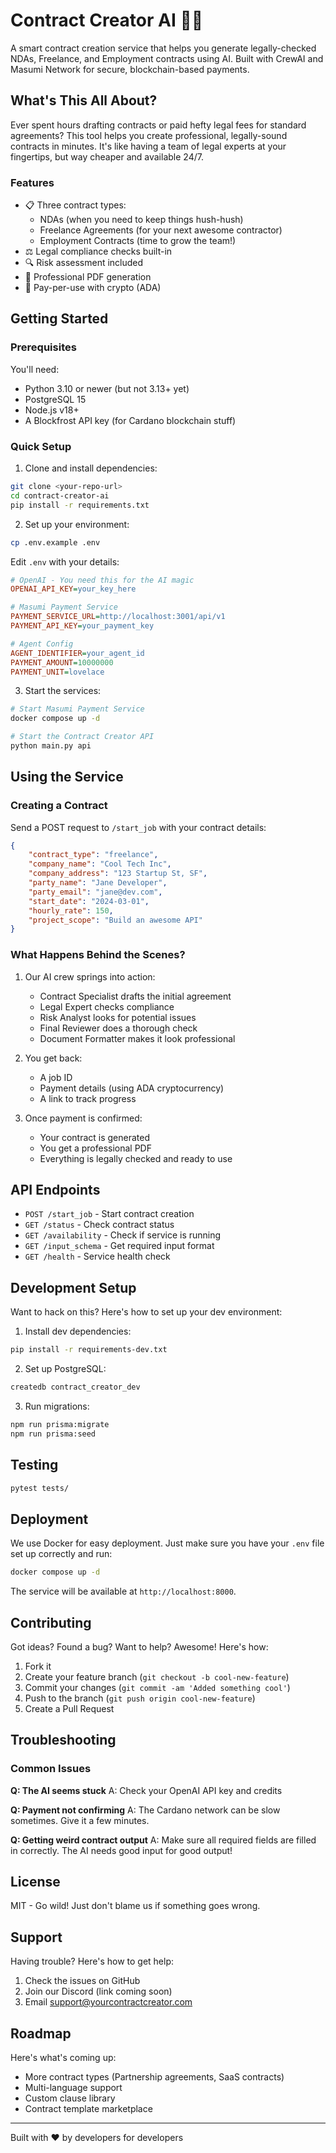 # Contract Creator AI 🤖📄

A smart contract creation service that helps you generate legally-checked NDAs, Freelance, and Employment contracts using AI. Built with CrewAI and Masumi Network for secure, blockchain-based payments.

## What's This All About?

Ever spent hours drafting contracts or paid hefty legal fees for standard agreements? This tool helps you create professional, legally-sound contracts in minutes. It's like having a team of legal experts at your fingertips, but way cheaper and available 24/7.

### Features

- 📋 Three contract types:
  - NDAs (when you need to keep things hush-hush)
  - Freelance Agreements (for your next awesome contractor)
  - Employment Contracts (time to grow the team!)
- ⚖️ Legal compliance checks built-in
- 🔍 Risk assessment included
- 📝 Professional PDF generation
- 💸 Pay-per-use with crypto (ADA)

## Getting Started

### Prerequisites

You'll need:
- Python 3.10 or newer (but not 3.13+ yet)
- PostgreSQL 15
- Node.js v18+
- A Blockfrost API key (for Cardano blockchain stuff)

### Quick Setup

1. Clone and install dependencies:
```bash
git clone <your-repo-url>
cd contract-creator-ai
pip install -r requirements.txt
```

2. Set up your environment:
```bash
cp .env.example .env
```

Edit `.env` with your details:
```ini
# OpenAI - You need this for the AI magic
OPENAI_API_KEY=your_key_here

# Masumi Payment Service
PAYMENT_SERVICE_URL=http://localhost:3001/api/v1
PAYMENT_API_KEY=your_payment_key

# Agent Config
AGENT_IDENTIFIER=your_agent_id
PAYMENT_AMOUNT=10000000
PAYMENT_UNIT=lovelace
```

3. Start the services:
```bash
# Start Masumi Payment Service
docker compose up -d

# Start the Contract Creator API
python main.py api
```

## Using the Service

### Creating a Contract

Send a POST request to `/start_job` with your contract details:

```json
{
    "contract_type": "freelance",
    "company_name": "Cool Tech Inc",
    "company_address": "123 Startup St, SF",
    "party_name": "Jane Developer",
    "party_email": "jane@dev.com",
    "start_date": "2024-03-01",
    "hourly_rate": 150,
    "project_scope": "Build an awesome API"
}
```

### What Happens Behind the Scenes?

1. Our AI crew springs into action:
   - Contract Specialist drafts the initial agreement
   - Legal Expert checks compliance
   - Risk Analyst looks for potential issues
   - Final Reviewer does a thorough check
   - Document Formatter makes it look professional

2. You get back:
   - A job ID
   - Payment details (using ADA cryptocurrency)
   - A link to track progress

3. Once payment is confirmed:
   - Your contract is generated
   - You get a professional PDF
   - Everything is legally checked and ready to use

## API Endpoints

- `POST /start_job` - Start contract creation
- `GET /status` - Check contract status
- `GET /availability` - Check if service is running
- `GET /input_schema` - Get required input format
- `GET /health` - Service health check

## Development Setup

Want to hack on this? Here's how to set up your dev environment:

1. Install dev dependencies:
```bash
pip install -r requirements-dev.txt
```

2. Set up PostgreSQL:
```bash
createdb contract_creator_dev
```

3. Run migrations:
```bash
npm run prisma:migrate
npm run prisma:seed
```

## Testing

```bash
pytest tests/
```

## Deployment

We use Docker for easy deployment. Just make sure you have your `.env` file set up correctly and run:

```bash
docker compose up -d
```

The service will be available at `http://localhost:8000`.

## Contributing

Got ideas? Found a bug? Want to help? Awesome! Here's how:

1. Fork it
2. Create your feature branch (`git checkout -b cool-new-feature`)
3. Commit your changes (`git commit -am 'Added something cool'`)
4. Push to the branch (`git push origin cool-new-feature`)
5. Create a Pull Request

## Troubleshooting

### Common Issues

**Q: The AI seems stuck**
A: Check your OpenAI API key and credits

**Q: Payment not confirming**
A: The Cardano network can be slow sometimes. Give it a few minutes.

**Q: Getting weird contract output**
A: Make sure all required fields are filled in correctly. The AI needs good input for good output!

## License

MIT - Go wild! Just don't blame us if something goes wrong.

## Support

Having trouble? Here's how to get help:

1. Check the issues on GitHub
2. Join our Discord (link coming soon)
3. Email support@yourcontractcreator.com

## Roadmap

Here's what's coming up:

- More contract types (Partnership agreements, SaaS contracts)
- Multi-language support
- Custom clause library
- Contract template marketplace

---

Built with ❤️ by developers for developers
